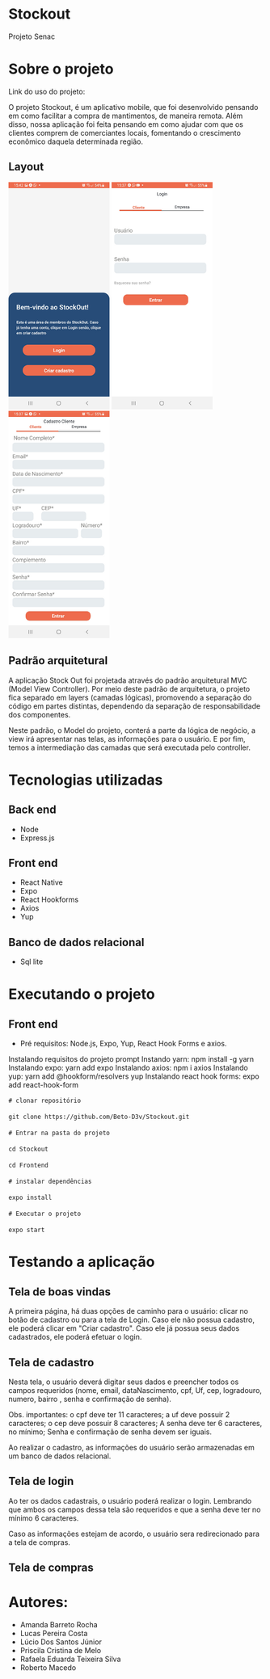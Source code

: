 # Stockout
Projeto Senac

# Sobre o projeto

Link do uso do projeto:

O projeto Stockout, é um aplicativo mobile, que foi desenvolvido pensando em como facilitar a compra de mantimentos, de maneira remota.
Além disso, nossa aplicação foi feita pensando em como ajudar com que os clientes comprem de comerciantes locais, fomentando o crescimento econômico daquela determinada região.

## Layout
<img src="https://github.com/Beto-D3v/Stockout/blob/main/frontend/assets/Tela%20inicial.jpg" width="200" height="450">   <img src="https://github.com/Beto-D3v/Stockout/blob/main/frontend/assets/Tela%20login.jpg" width="200" height="450">   <img src= "https://github.com/Beto-D3v/Stockout/blob/main/frontend/assets/Tela%20cadastro.jpg" width="200" height="450">


## Padrão arquitetural

A aplicação Stock Out foi projetada através do padrão arquitetural MVC (Model View Controller). Por meio deste padrão de arquitetura, o projeto fica separado em layers (camadas lógicas), promovendo a separação do código em partes distintas, dependendo da separação de responsabilidade dos componentes.

Neste padrão, o Model do projeto, conterá a parte da lógica de negócio, a view irá apresentar nas telas, as informações para o usuário. E por fim, temos a intermediação das camadas que será executada pelo controller.

# Tecnologias utilizadas
## Back end
- Node
- Express.js
## Front end
- React Native
- Expo
- React Hookforms
- Axios
- Yup
## Banco de dados relacional
- Sql lite

# Executando o projeto

## Front end

- Pré requisitos: Node.js, Expo, Yup, React Hook Forms e axios.

Instalando requisitos do projeto prompt
Instando yarn: npm install -g yarn
Instalando expo: yarn add expo
Instalando axios: npm i axios
Instalando yup: yarn add @hookform/resolvers yup
Instalando react hook forms: expo add react-hook-form



```
# clonar repositório

git clone https://github.com/Beto-D3v/Stockout.git

# Entrar na pasta do projeto

cd Stockout

cd Frontend

# instalar dependências

expo install

# Executar o projeto

expo start

```

# Testando a aplicação

## Tela de boas vindas

A primeira página, há duas opções de caminho para o usuário: clicar no botão de cadastro ou para a tela de Login. Caso ele não possua cadastro, ele poderá clicar em "Criar cadastro". Caso ele já possua seus dados cadastrados, ele poderá efetuar o login.

## Tela de cadastro

Nesta tela, o usuário deverá digitar seus dados e preencher todos os campos requeridos (nome, email, dataNascimento, cpf, Uf, cep, logradouro, numero, bairro , senha e confirmação de senha).

Obs. importantes: o cpf deve ter 11 caracteres;
a uf deve possuir 2 caracteres;
o cep deve possuir 8 caracteres;
A senha deve ter 6 caracteres, no mínimo;
Senha e confirmação de senha devem ser iguais.

Ao realizar o cadastro, as informações do usuário serão armazenadas em um banco de dados relacional.

## Tela de login

Ao ter os dados cadastrais, o usuário poderá realizar o login. Lembrando que ambos os campos dessa tela são requeridos e que a senha deve ter no mínimo 6 caracteres.

Caso as informações estejam de acordo, o usuário sera redirecionado para a tela de compras.

## Tela de compras


# Autores:

- Amanda Barreto Rocha 
- Lucas Pereira Costa
- Lúcio Dos Santos Júnior
- Priscila Cristina de Melo 
- Rafaela Eduarda Teixeira Silva
- Roberto Macedo

